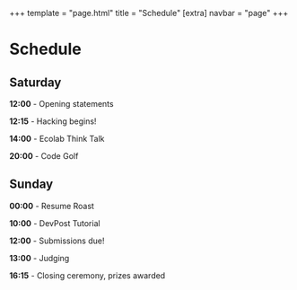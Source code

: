 +++
template = "page.html"
title = "Schedule"
[extra]
navbar = "page"
+++

# Schedule

## Saturday

**12:00** - Opening statements

**12:15** - Hacking begins!

**14:00** - Ecolab Think Talk

**20:00** - Code Golf

## Sunday

**00:00** - Resume Roast

**10:00** - DevPost Tutorial

**12:00** - Submissions due!

**13:00** - Judging

**16:15** - Closing ceremony, prizes awarded



